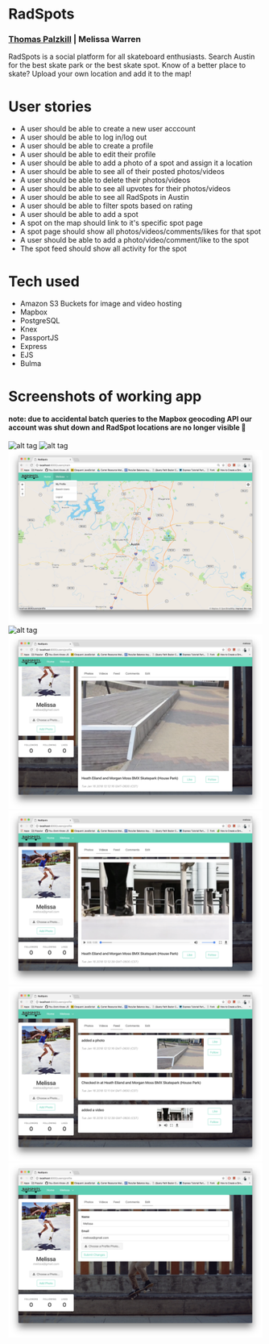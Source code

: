 # RadSpots 
### [Thomas Palzkill](https://github.com/tpalzkill) | Melissa Warren

RadSpots is a social platform for all skateboard enthusiasts. Search Austin for the best skate park or the best skate spot.  Know of a better place to skate? Upload your own location and add it to the map!

# User stories

- A user should be able to create a new user acccount
- A user should be able to log in/log out 
- A user should be able to create a profile
- A user should be able to edit their profile
- A user should be able to add a photo of a spot and assign it a location
- A user should be able to see all of their posted photos/videos
- A user should be able to delete their photos/videos
- A user should be able to see all upvotes for their photos/videos
- A user should be able to see all RadSpots in Austin
- A user should be able to filter spots based on rating
- A user should be able to add a spot
- A spot on the map should link to it's specific spot page
- A spot page should show all photos/videos/comments/likes for that spot
- A user should be able to add a photo/video/comment/like to the spot
- The spot feed should show all activity for the spot

# Tech used 
- Amazon S3 Buckets for image and video hosting
- Mapbox
- PostgreSQL
- Knex
- PassportJS
- Express
- EJS
- Bulma

# Screenshots of working app
#### note: due to accidental batch queries to the Mapbox geocoding API our account was shut down and RadSpot locations are no longer visible :poop:

![alt tag](screenshots/sign-up.png)
![alt tag](screenshots/login.png)
![alt tag](screenshots/map-menu.png)
![alt tag](screenshots/profile.png)
![alt tag](screenshots/profile-photos.png)
![alt tag](screenshots/profile-videos.png)
![alt tag](screenshots/profile-feed.png)
![alt tag](screenshots/edit-profile.png)





